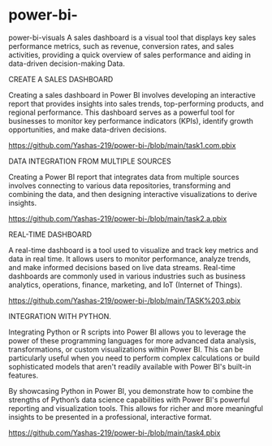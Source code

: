 # power-bi-
power-bi-visuals A sales dashboard is a visual tool that displays key sales performance metrics, such as revenue, conversion rates, and sales activities, providing a quick overview of sales performance and aiding in data-driven decision-making  Data.





CREATE A SALES DASHBOARD

Creating a sales dashboard in Power BI involves developing an interactive report that provides insights into sales trends, top-performing products, and regional performance. This dashboard serves as a powerful tool for businesses to monitor key performance indicators (KPIs), identify growth opportunities, and make data-driven decisions.








https://github.com/Yashas-219/power-bi-/blob/main/task1.com.pbix





DATA INTEGRATION FROM MULTIPLE SOURCES

Creating a Power BI report that integrates data from multiple sources involves connecting to various data repositories, transforming and combining the data, and then designing interactive visualizations to derive insights.









https://github.com/Yashas-219/power-bi-/blob/main/task2.a.pbix






REAL-TIME DASHBOARD

A real-time dashboard is a tool used to visualize and track key metrics and data in real time. It allows users to monitor performance, analyze trends, and make informed decisions based on live data streams. Real-time dashboards are commonly used in various industries such as business analytics, operations, finance, marketing, and IoT (Internet of Things).








https://github.com/Yashas-219/power-bi-/blob/main/TASK%203.pbix







INTEGRATION WITH PYTHON.

Integrating Python or R scripts into Power BI allows you to leverage the power of these programming languages for more advanced data analysis, transformations, or custom visualizations within Power BI. This can be particularly useful when you need to perform complex calculations or build sophisticated models that aren't readily available with Power BI's built-in features.

By showcasing Python in Power BI, you demonstrate how to combine the strengths of Python’s data science capabilities with Power BI's powerful reporting and visualization tools. This allows for richer and more meaningful insights to be presented in a professional, interactive format.








https://github.com/Yashas-219/power-bi-/blob/main/task4.pbix




